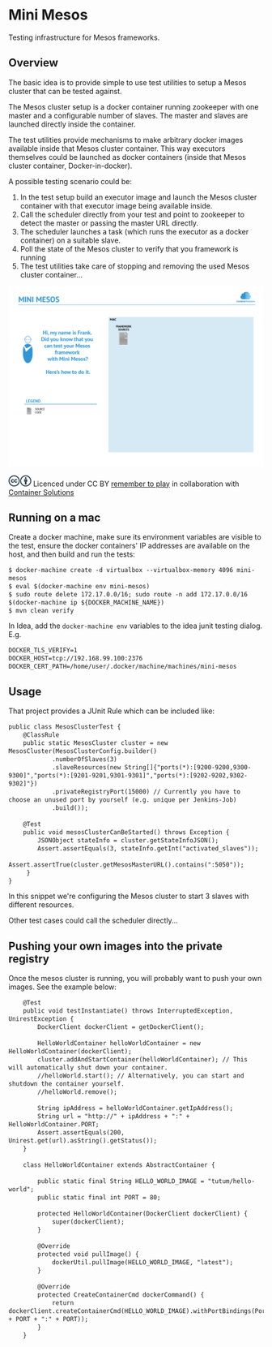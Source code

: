 # Mini Mesos

Testing infrastructure for Mesos frameworks. 

## Overview

The basic idea is to provide simple to use test utilities to setup a Mesos cluster that can be tested against.

The Mesos cluster setup is a docker container running zookeeper with one master and a configurable number of slaves. 
The master and slaves are launched directly inside the container.

The test utilities provide mechanisms to make arbitrary docker images available inside that Mesos cluster container.
This way executors themselves could be launched as docker containers (inside that Mesos cluster container, Docker-in-docker). 

A possible testing scenario could be:
 
 1. In the test setup build an executor image and launch the Mesos cluster container with that executor image being available inside.
 2. Call the scheduler directly from your test and point to zookeeper to detect the master or passing the master URL directly.
 3. The scheduler launches a task (which runs the executor as a docker container) on a suitable slave.
 4. Poll the state of the Mesos cluster to verify that you framework is running
 5. The test utilities take care of stopping and removing the used Mesos cluster container...

![Mini Mesos](mini-mesos.gif?raw=true "Mini Mesos")

![Creative Commons Licence](cc-cc.png "Creative Commons Licence") Licenced under CC BY [remember to play](http://remembertoplay.co/) in collaboration with [Container Solutions](http://www.container-solutions.com/)

## Running on a mac

Create a docker machine, make sure its environment variables are
visible to the test, ensure the docker containers' IP addresses are
available on the host, and then build and run the tests:

```
$ docker-machine create -d virtualbox --virtualbox-memory 4096 mini-mesos
$ eval $(docker-machine env mini-mesos)
$ sudo route delete 172.17.0.0/16; sudo route -n add 172.17.0.0/16 $(docker-machine ip ${DOCKER_MACHINE_NAME})
$ mvn clean verify
```

In Idea, add the `docker-machine env` variables to the idea junit testing dialog. E.g.

```
DOCKER_TLS_VERIFY=1
DOCKER_HOST=tcp://192.168.99.100:2376
DOCKER_CERT_PATH=/home/user/.docker/machine/machines/mini-mesos
```

## Usage

That project provides a JUnit Rule which can be included like:

```
public class MesosClusterTest {
    @ClassRule
    public static MesosCluster cluster = new MesosCluster(MesosClusterConfig.builder()
            .numberOfSlaves(3)
            .slaveResources(new String[]{"ports(*):[9200-9200,9300-9300]","ports(*):[9201-9201,9301-9301]","ports(*):[9202-9202,9302-9302]"})
            .privateRegistryPort(15000) // Currently you have to choose an unused port by yourself (e.g. unique per Jenkins-Job)
            .build());
            
    @Test
    public void mesosClusterCanBeStarted() throws Exception {
        JSONObject stateInfo = cluster.getStateInfoJSON();
        Assert.assertEquals(3, stateInfo.getInt("activated_slaves"));
        Assert.assertTrue(cluster.getMesosMasterURL().contains(":5050"));
     }
}
```

In this snippet we're configuring the Mesos cluster to start 3 slaves with different resources. 

Other test cases could call the scheduler directly...

## Pushing your own images into the private registry

Once the mesos cluster is running, you will probably want to push your own images. See the example below:

```
    @Test
    public void testInstantiate() throws InterruptedException, UnirestException {
        DockerClient dockerClient = getDockerClient();

        HelloWorldContainer helloWorldContainer = new HelloWorldContainer(dockerClient);
        cluster.addAndStartContainer(helloWorldContainer); // This will automatically shut down your container.
        //helloWorld.start(); // Alternatively, you can start and shutdown the container yourself.
        //helloWorld.remove();

        String ipAddress = helloWorldContainer.getIpAddress();
        String url = "http://" + ipAddress + ":" + HelloWorldContainer.PORT;
        Assert.assertEquals(200, Unirest.get(url).asString().getStatus());
    }

    class HelloWorldContainer extends AbstractContainer {

        public static final String HELLO_WORLD_IMAGE = "tutum/hello-world";
        public static final int PORT = 80;

        protected HelloWorldContainer(DockerClient dockerClient) {
            super(dockerClient);
        }

        @Override
        protected void pullImage() {
            dockerUtil.pullImage(HELLO_WORLD_IMAGE, "latest");
        }

        @Override
        protected CreateContainerCmd dockerCommand() {
            return dockerClient.createContainerCmd(HELLO_WORLD_IMAGE).withPortBindings(PortBinding.parse("0.0.0.0:" + PORT + ":" + PORT));
        }
    }
```
